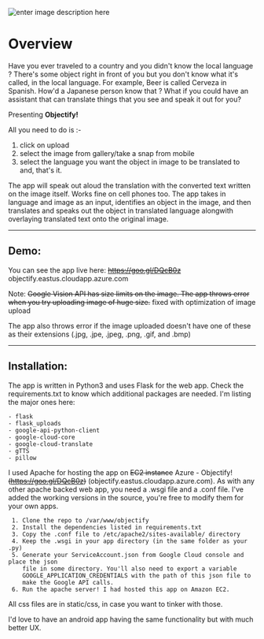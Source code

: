 ![enter image description here](https://i.imgur.com/TtgGMEE.png)

Overview
===================
Have you ever traveled to a country and you didn't know the local language ? 
There's some object right in front of you but you don't know what it's called, in the local language.
For example, Beer is called Cerveza in Spanish. How'd a Japanese person know that ? 
What if you could have an assistant that can translate things that you see and speak it out for you?

Presenting **Objectify!**

All you need to do is :- 
 1. click on upload 
 2. select the image from gallery/take a snap from mobile
 3. select the language you want the object in image to be translated
    to 
 and, that's it.

The app will speak out aloud the translation with the converted text written on the image itself.
Works fine on cell phones too.
The app takes in language and image as an input, identifies an object in the image, and then translates and speaks out the object in translated language alongwith overlaying translated text onto the original image.


----------


## Demo:
You can see the app live here: ~~https://goo.gl/DQcB0z~~  objectify.eastus.cloudapp.azure.com

Note: ~~Google Vision API has size limits on the image. The app throws error when you try uploading image of huge size.~~ fixed with optimization of image upload

The app also throws error if the image uploaded doesn't have one of these as their extensions (.jpg, .jpe, .jpeg, .png, .gif, and .bmp)


----------
## Installation:

The app is written in Python3 and uses Flask for the web app.
Check the requirements.txt to know which additional packages are needed.
I'm listing the major ones here:

    - flask 
    - flask_uploads 
    - google-api-python-client 
    - google-cloud-core
    - google-cloud-translate 
    - gTTS 
    - pillow

I used Apache for hosting the app on ~~EC2 instance~~ Azure - Objectify! ~~(https://goo.gl/DQcB0z)~~ (objectify.eastus.cloudapp.azure.com). 
As with any other apache backed web app, you need a .wsgi file and a .conf file.
I've added the working versions in the source, you're free to modify them for your own apps.

     1. Clone the repo to /var/www/objectify 
     2. Install the dependencies listed in requirements.txt 
     3. Copy the .conf file to /etc/apache2/sites-available/ directory 
     4. Keep the .wsgi in your app directory (in the same folder as your .py) 
     5. Generate your ServiceAccount.json from Google Cloud console and place the json
        file in some directory. You'll also need to export a variable
        GOOGLE_APPLICATION_CREDENTIALS with the path of this json file to
        make the Google API calls.
     6. Run the apache server! I had hosted this app on Amazon EC2.

All css files are in static/css, in case you want to tinker with those.

I'd love to have an android app having the same functionality but with much better UX.
